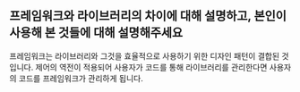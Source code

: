 ## 프레임워크와 라이브러리의 차이에 대해 설명하고, 본인이 사용해 본 것들에 대해 설명해주세요
프레임워크는 라이브러리와 그것을 효율적으로 사용하기 위한 디자인 패턴이 결합된 것입니다. 제어의 역전이 적용되어 사용자가 코드를 통해 라이브러리를 관리한다면 사용자의 코드를 프레임워크가 관리하게 됩니다.

